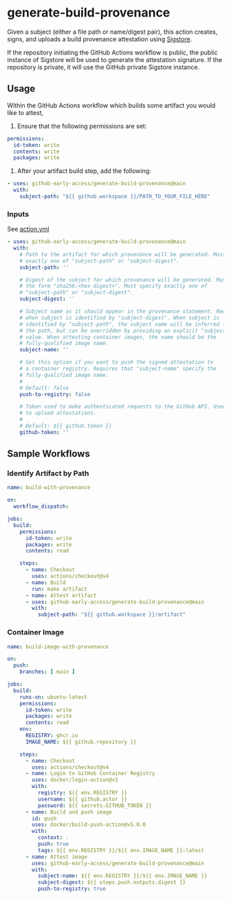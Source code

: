 # generate-build-provenance

Given a subject (either a file path or name/digest pair), this action creates,
signs, and uploads a build provenance attestation using [Sigstore][1].

If the repository initiating the GitHub Actions workflow is public, the public
instance of Sigstore will be used to generate the attestation signature. If the
repository is private, it will use the GitHub private Sigstore instance.

## Usage

Within the GitHub Actions workflow which builds some artifact you would like to attest,

1. Ensure that the following permissions are set:

```yaml
permissions:
  id-token: write
  contents: write
  packages: write
```

1. After your artifact build step, add the following:

```yaml
- uses: github-early-access/generate-build-provenance@main
  with:
    subject-path: "${{ github.workspace }}/PATH_TO_YOUR_FILE_HERE"
```

### Inputs

See [action.yml](action.yml)

```yaml
- uses: github-early-access/generate-build-provenance@main
  with:
    # Path to the artifact for which provenance will be generated. Must specify
    # exactly one of "subject-path" or "subject-digest".
    subject-path: ''

    # Digest of the subject for which provenance will be generated. Must be in
    # the form "sha256:<hex-digest>". Must specify exactly one of
    # "subject-path" or "subject-digest".
    subject-digest: ''

    # Subject name as it should appear in the provenance statement. Required
    # when subject is identified by "subject-digest". When subject is
    # identified by "subject-path", the subject name will be inferred from
    # the path, but can be overridden by providing an explicit "subject-name"
    # value. When attesting container images, the name should be the
    # fully-qualified image name.
    subject-name: ''

    # Set this option if you want to push the signed attestation to
    # a container registry. Requires that "subject-name" specify the
    # fully-qualified image name.
    #
    # Default: false
    push-to-registry: false

    # Token used to make authenticated requests to the GitHub API. Used
    # to upload attestations.
    #
    # Default: ${{ github.token }}
    github-token: ''
```

## Sample Workflows

### Identify Artifact by Path

```yaml
name: build-with-provenance

on:
  workflow_dispatch:

jobs:
  build:
    permissions:
      id-token: write
      packages: write
      contents: read

    steps:
      - name: Checkout
        uses: actions/checkout@v4
      - name: Build
        run: make artifact
      - name: Attest artifact
      - uses: github-early-access/generate-build-provenance@main
        with:
          subject-path: "${{ github.workspace }}/artifact"
```

### Container Image

```yaml
name: build-image-with-provenance

on:
  push:
    branches: [ main ]

jobs:
  build:
    runs-on: ubuntu-latest
    permissions:
      id-token: write
      packages: write
      contents: read
    env:
      REGISTRY: ghcr.io
      IMAGE_NAME: ${{ github.repository }}

    steps:
      - name: Checkout
        uses: actions/checkout@v4
      - name: Login to GitHub Container Registry
        uses: docker/login-action@v3
        with:
          registry: ${{ env.REGISTRY }}
          username: ${{ github.actor }}
          password: ${{ secrets.GITHUB_TOKEN }}
      - name: Build and push image
        id: push
        uses: docker/build-push-action@v5.0.0
        with:
          context: .
          push: true
          tags: ${{ env.REGISTRY }}/${{ env.IMAGE_NAME }}:latest
      - name: Attest image
        uses: github-early-access/generate-build-provenance@main
        with:
          subject-name: ${{ env.REGISTRY }}/${{ env.IMAGE_NAME }}
          subject-digest: ${{ steps.push.outputs.digest }}
          push-to-registry: true
```

[1]: https://www.sigstore.dev/
